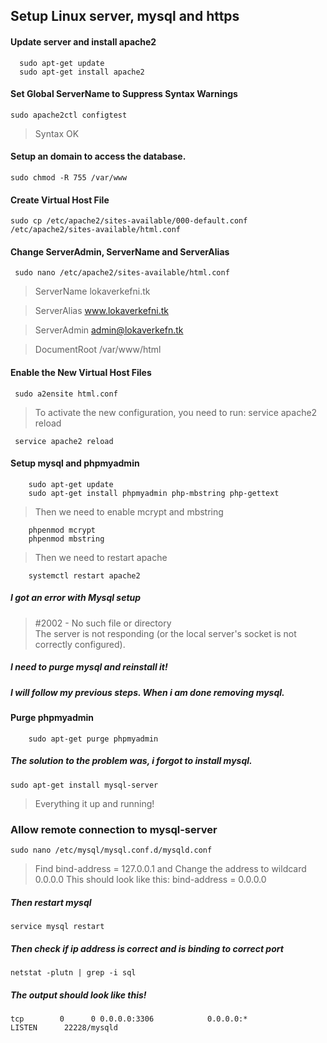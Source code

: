 ## Setup Linux server, mysql and https

#### Update server and install apache2

```
  sudo apt-get update
  sudo apt-get install apache2
```

#### Set Global ServerName to Suppress Syntax Warnings

```
sudo apache2ctl configtest
```
> Syntax OK

#### Setup an domain to access the database.

```
sudo chmod -R 755 /var/www
```

#### Create Virtual Host File

```
sudo cp /etc/apache2/sites-available/000-default.conf /etc/apache2/sites-available/html.conf
```

#### Change ServerAdmin, ServerName and ServerAlias

```
 sudo nano /etc/apache2/sites-available/html.conf
```

>  ServerName lokaverkefni.tk

>  ServerAlias www.lokaverkefni.tk

>  ServerAdmin admin@lokaverkefn.tk

>  DocumentRoot /var/www/html

#### Enable the New Virtual Host Files

```
 sudo a2ensite html.conf
```

> To activate the new configuration, you need to run: service apache2 reload

```
 service apache2 reload
```

#### Setup mysql and phpmyadmin

```
 	sudo apt-get update
	sudo apt-get install phpmyadmin php-mbstring php-gettext
```
> Then we need to enable mcrypt and mbstring

```
 	phpenmod mcrypt
	phpenmod mbstring
```

> Then we need to restart apache

```
 	systemctl restart apache2
```


##### I got an error with Mysql setup

> #2002 - No such file or directory<br />The server is not responding (or the local server's socket is not correctly configured).

##### I need to purge mysql and reinstall it!
##### I will follow my previous steps. When i am done removing mysql.

#### Purge phpmyadmin

```
	sudo apt-get purge phpmyadmin
```

##### The solution to the problem was, i forgot to install mysql.

```
sudo apt-get install mysql-server
```
> Everything it up and running!

### Allow remote connection to mysql-server

```
sudo nano /etc/mysql/mysql.conf.d/mysqld.conf
```

> Find bind-address = 127.0.0.1 and Change the address to wildcard 0.0.0.0
> This should look like this: bind-address = 0.0.0.0

##### Then restart mysql

```
service mysql restart
```

##### Then check if ip address is correct and is binding to correct port

```
netstat -plutn | grep -i sql
```
##### The output should look like this!
```
tcp        0      0 0.0.0.0:3306            0.0.0.0:*               LISTEN      22228/mysqld
```
